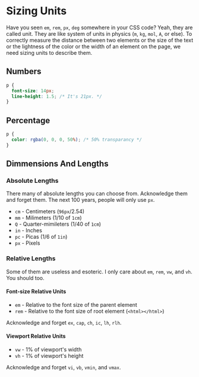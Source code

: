 # Sizing Units

Have you seen `em`, `rem`, `px`, `deg` somewhere in your CSS code?
Yeah, they are called unit. They are like system of units in physics (`m`, `kg`, `mol`, `A`, or else).
To correctly measure the distance between two elements or the size of the text or the lightness of the color
or the width of an element on the page, we need sizing units to describe them. 

## Numbers
```css
p {
  font-size: 14px;
  line-height: 1.5; /* It's 21px. */
}
```

## Percentage
```css
p {
  color: rgba(0, 0, 0, 50%); /* 50% transparancy */
}
```

## Dimmensions And Lengths

### Absolute Lengths
There many of absolute lengths you can choose from.
Acknowledge them and forget them. The next 100 years,
people will only use `px`.

* `cm` - Centimeters (`96px`/2.54)
* `mm` - Milimeters (1/10 of `1cm`)
* `Q` - Quarter-mimileters (1/40 of `1cm`)
* `in` - Inches
* `pc` - Picas (1/6 of `1in`)
* `px` - Pixels

### Relative Lengths
Some of them are useless and esoteric. I only care about `em`, `rem`, `vw`, and `vh`. You should too.

#### Font-size Relative Units
* `em` - Relative to the font size of the parent element
* `rem` - Relative to the font size of root element (`<html></html>`)

Acknowledge and forget `ex`, `cap`, `ch`, `ic`, `lh`, `rlh`.

#### Viewport Relative Units
* `vw` - 1% of viewport's width
* `vh` - 1% of viewport's height

Acknowledge and forget `vi`, `vb`, `vmin`, and `vmax`.
